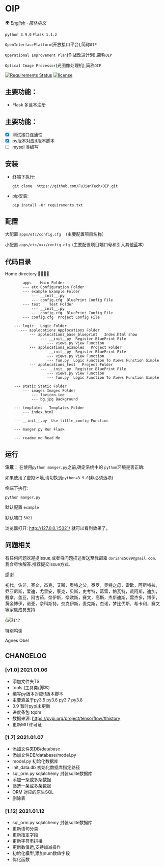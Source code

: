 # OIP
🌍
*[English](/docs/README-en.md) ∙ [简体中文](README-en.md)*

`python 3.9.0` `Flask 1.1.2`

`OpenInterfacePlatform`(开放接口平台),简称`OIP`

`Operational Improvement Plan`(作战改进计划),简称`OIP`

`Optical Image Processor`(光图像处理机),简称`OIP`



[![Requirements Status](https://requires.io/github/liangliangyy/DjangoBlog/requirements.svg?branch=master)](https://requires.io/github/liangliangyy/DjangoBlog/requirements/?branch=master)  [![license](https://img.shields.io/github/license/liangliangyy/djangoblog.svg)]()

## 主要功能：

- Flask 多蓝本注册

## 主要功能：

- [x] 测试接口连通性
- [x] py版本对应tf版本脚本
-  [ ] mysql 类编写

## 安装

- 终端下执行:
    ```
   git clone  https://github.com/FuJianTech/OIP.git
    ```

- pip安装:

    ```
  pip install -Ur requirements.txt
    ```


## 配置
大配置 `apps/etc/config.cfg `（主要配置项目名称）

小配置 `apps/etc/xxx/config.cfg `(主要配置项目端口号和引入其他蓝本)


## 代码目录

Home directory 🙋‍♀️🙋‍♂️

        --- apps    Main Folder
            --- etc Configuration Folder
            --- example Example Folder
                --- __init__.py
                --- config.cfg  BluePrint Config File
            --- test    Test Folder
                --- __init__.py
                --- config.cfg  BluePrint Config File
            --- config.cfg  Project Config File

        --- logic   Logic Folder
           --- applocations Applocations Folder
               --- applocations_base_blueprint   Index.html show
                    --- __init__py  Register BluePrint File
                       --- views.py View Function
               --- applocations_examples   Project Folder
                    --- __init__py  Register BluePrint File
                       --- views.py View Function
                       --- fun.py  Logic Function To Views Function Simple
               --- applocations_test   Project Folder
                    --- __init__py  Register BluePrint File
                       --- views.py View Function
                       --- fun.py  Logic Function To Views Function Simple

        --- static Static Folder
            --- images Images Folder
                --- favicon.ico
                --- bg.jpg Background

        --- templates   Templates Folder
            --- index.html

        --- __init__.py  Use little_config Function

        --- manger.py Run Flask

        --- readme.md Read Me


## 运行

**注意：** 在使用`python manger.py`之前,确定系统中的 `python`环境是否正确:

如果使用了虚拟环境,请切换到`python=3.9.0`(非必须选项)

 终端下执行:
```
python manger.py
```

默认配置 `example`

默认端口 `5021`

浏览器打开: http://127.0.0.1:5021/  就可以看到效果了。


## 问题相关

有任何问题欢迎提Issue,或者将问题描述发送至我邮箱 `dorians5689@gmail.com`.我会尽快解答.推荐提交Issue方式.

感谢



初代，佐非，赛文，杰克，艾斯，奥特之父，泰罗，奥特之母，雷欧，阿斯特拉，乔亚尼斯，爱迪，尤里安，察克，贝斯，史考特，葛雷，帕瓦特，哉阿斯，迪加，戴拿，盖亚，阿古茹，奈伊斯，奈欧斯，赛文，高斯，杰斯迪斯，雷杰多，博伊，黄金博伊，诺亚，奈科斯特，奈克伊斯，麦克斯，杰诺，梦比优斯，希卡利，赛文等家族成员支持

(![红尘](http://dorians.top/usr/uploads/2021/0105/红尘.jpg)

特别鸣谢

Agnes Obel

## CHANGELOG

### [v1.0] 2021.01.06
- 添加文件夹TS
- tools (工具类/脚本)
- 编写py版本对应tf版本脚本
- 主要涵盖于py3.5 py3.6 py3.7 py3.8
- 3.9 暂时pypi未更新  
- 进度条包 tqdm 
- 数据来源: https://pypi.org/project/tensorflow/#history  
- 更新MIT许可证

### [1.7] 2021.01.07
- 添加文件夹DB/database
- 添加文件DB/database/model.py
- model.py 初始化数据库
- init_data.db 初始化数据库指定路径
- sql_orm.py sqlalchemy 封装sqlite数据库
- 添加一条或多条数据
- 筛选一条或多条数据
- ORM 对应的原生SQL
- 删除表  


### [1.12] 2021.01.12
- sql_orm.py sqlalchemy 封装sqlite数据库
- 更新语句分类
- 更新指定字段 
- 更新字符串拼接
- 更新数值运,支持加减操作
- 初始化模型,添加num数值字段
- 优化函数





